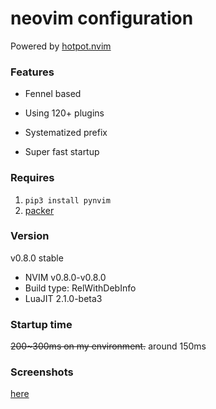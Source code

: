 # neovim configuration

Powered by [hotpot.nvim](https://github.com/rktjmp/hotpot.nvim)

### Features

- Fennel based

- Using 120+ plugins

- Systematized prefix

- Super fast startup

### Requires

1. ``pip3 install pynvim``
2. [packer](https://github.com/wbthomason/packer.nvim)

### Version

v0.8.0 stable
- NVIM v0.8.0-v0.8.0
- Build type: RelWithDebInfo
- LuaJIT 2.1.0-beta3

### Startup time

~~200~300ms on my environment.~~
around 150ms

### Screenshots

[here](https://github.com/Cassin01/nvim-conf/blob/master/gallery/gallery.md)
